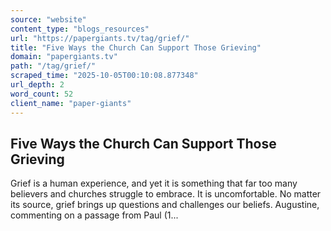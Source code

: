 ```yaml
---
source: "website"
content_type: "blogs_resources"
url: "https://papergiants.tv/tag/grief/"
title: "Five Ways the Church Can Support Those Grieving"
domain: "papergiants.tv"
path: "/tag/grief/"
scraped_time: "2025-10-05T00:10:08.877348"
url_depth: 2
word_count: 52
client_name: "paper-giants"
---
```


## Five Ways the Church Can Support Those Grieving

Grief is a human experience, and yet it is something that far too many believers and churches struggle to embrace. It is uncomfortable. No matter its source, grief brings up questions and challenges our beliefs. Augustine, commenting on a passage from Paul (1...